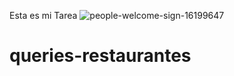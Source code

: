 Esta es mi Tarea
![people-welcome-sign-16199647](https://user-images.githubusercontent.com/60111178/132136566-6b66cdd9-68f6-46a4-b0e7-d4a19e15e21f.jpg)
# queries-restaurantes
